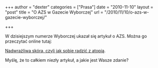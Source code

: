 +++
author = "dexter"
categories = ["Prasa"]
date = "2010-11-10"
layout = "post"
title = "O AZS w Gazecie Wyborczej"
url = "/2010/11/10/o-azs-w-gazecie-wyborczej/"

+++

W dzisiejszym numerze Wyborczej ukazał się artykuł o AZS. Można go przeczytać online tutaj:

[Nadwrażliwa skóra, czyli jak sobie radzić z atopią][1].

Myślę, że to całkiem niezły artykuł, a jakie jest Wasze zdanie?

 [1]: http://wyborcza.pl/1,91002,8640895,Nadwrazliwa_skora__czyli_jak_sobie_radzic_z_atopia.html